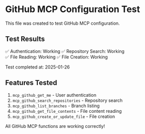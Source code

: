 # GitHub MCP Configuration Test

This file was created to test GitHub MCP configuration.

## Test Results

✅ Authentication: Working
✅ Repository Search: Working  
✅ File Reading: Working
✅ File Creation: Working

Test completed at: 2025-01-26

## Features Tested

1. `mcp_github_get_me` - User authentication
2. `mcp_github_search_repositories` - Repository search
3. `mcp_github_list_branches` - Branch listing
4. `mcp_github_get_file_contents` - File content reading
5. `mcp_github_create_or_update_file` - File creation

All GitHub MCP functions are working correctly!